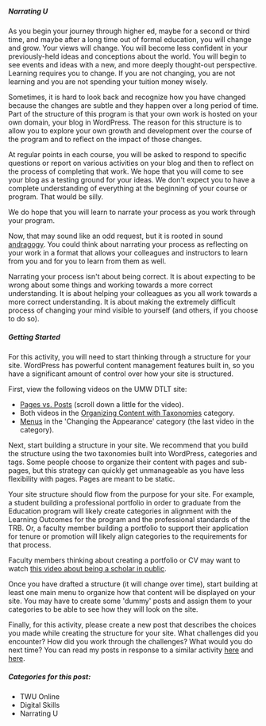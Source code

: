 ##### Narrating U

As you begin your journey through higher ed, maybe for a second or third time, and maybe after a long time out of formal education, you will change and grow. Your views will change. You will become less confident in your previously-held ideas and conceptions about the world. You will begin to see events and ideas with a new, and more deeply thought-out perspective. Learning requires you to change. If you are not changing, you are not learning and you are not spending your tuition money wisely.

Sometimes, it is hard to look back and recognize how you have changed because the changes are subtle and they happen over a long period of time. Part of the structure of this program is that your own work is hosted on your own domain, your blog in WordPress. The reason for this structure is to allow you to explore your own growth and development over the course of the program and to reflect on the impact of those changes.

At regular points in each course, you will be asked to respond to specific questions or report on various activities on your blog and then to reflect on the process of completing that work. We hope that you will come to see your blog as a testing ground for your ideas. We don't expect you to have a complete understanding of everything at the beginning of your course or program. That would be silly.

We do hope that you will learn to narrate your process as you work through your program.

Now, that may sound like an odd request, but it is rooted in sound [andragogy](https://en.wikipedia.org/wiki/Andragogy). You could think about narrating your process as reflecting on your work in a format that allows your colleagues and instructors to learn from you and for you to learn from them as well.

Narrating your process isn't about being correct. It is about expecting to be wrong about some things and working towards a more correct understanding. It is about helping your colleagues as you all work towards a more correct understanding. It is about making the extremely difficult process of changing your mind visible to yourself \(and others, if you choose to do so\).

##### Getting Started

For this activity, you will need to start thinking through a structure for your site. WordPress has powerful content management features built in, so you have a significant amount of control over how your site is structured.

First, view the following videos on the UMW DTLT site:

* [Pages vs. Posts](http://umwdtlt.com/wordpress-basics/#adding-new-posts-and-pages) \(scroll down a little for the video\).
* Both videos in the [Organizing Content with Taxonomies](http://umwdtlt.com/wordpress-basics/#organizing-content-with-taxonomies) category.
* [Menus](http://umwdtlt.com/wordpress-basics/#changing-the-appearance) in the 'Changing the Appearance' category \(the last video in the category\).

Next, start building a structure in your site. We recommend that you build the structure using the two taxonomies built into WordPress, categories and tags. Some people choose to organize their content with pages and sub-pages, but this strategy can quickly get unmanageable as you have less flexibility with pages. Pages are meant to be static.

Your site structure should flow from the purpose for your site. For example, a student building a professional portfolio in order to graduate from the Education program will likely create categories in alignment with the Learning Outcomes for the program and the professional standards of the TRB. Or, a faculty member building a portfolio to support their application for tenure or promotion will likely align categories to the requirements for that process.

Faculty members thinking about creating a portfolio or CV may want to watch [this video about being a scholar in public](https://youtu.be/6uRnQdtfDpE).

Once you have drafted a structure \(it will change over time\), start building at least one main menu to organize how that content will be displayed on your site. You may have to create some 'dummy' posts and assign them to your categories to be able to see how they will look on the site.

Finally, for this activity, please create a new post that describes the choices you made while creating the structure for your site. What challenges did you encounter? How did you work through the challenges? What would you do next time? You can read my posts in response to a similar activity [here](http://merelearning.ca/reflecting/structuring-my-show/) and [here](http://merelearning.ca/reflecting/refining-the-structure/).

##### Categories for this post:

* TWU Online
* Digital Skills
* Narrating U

[^1]:
